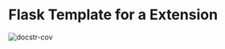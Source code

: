 # Flask Template for a Extension

![docstr-cov](https://img.shields.io/endpoint?url=https://jsonbin.org/juniors90/Flask-NameExtension/badges/docstr-cov)
